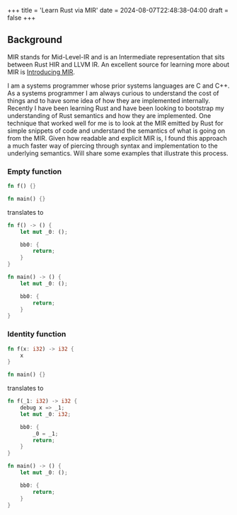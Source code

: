 +++
title = 'Learn Rust via MIR'
date = 2024-08-07T22:48:38-04:00
draft = false
+++

## Background 

MIR stands for Mid-Level-IR and is an Intermediate representation that sits between Rust HIR and LLVM IR. An excellent source for learning more about MIR is [Introducing MIR](https://blog.rust-lang.org/2016/04/19/MIR.html). 


I am a systems programmer whose prior systems languages are C and C++. As a systems programmer I am always curious to understand the cost of things and to have some idea of how they are implemented internally. Recently I have been learning Rust and have been looking to bootstrap my understanding of Rust semantics and how they are implemented. One technique that worked well for me is to look at the MIR emitted by Rust for simple snippets of code and understand the semantics of what is going on from the MIR. Given how readable and explicit MIR is, I found this approach a much faster way of piercing through syntax and implementation to the underlying semantics. Will share some examples that illustrate this process.


### Empty function

```rust
fn f() {}

fn main() {}
```

translates to
```rust
fn f() -> () {
    let mut _0: ();

    bb0: {
        return;
    }
}

fn main() -> () {
    let mut _0: ();

    bb0: {
        return;
    }
}

```

### Identity function

```rust
fn f(x: i32) -> i32 {
    x
}

fn main() {}
```

translates to 
```rust
fn f(_1: i32) -> i32 {
    debug x => _1;
    let mut _0: i32;

    bb0: {
        _0 = _1;
        return;
    }
}

fn main() -> () {
    let mut _0: ();

    bb0: {
        return;
    }
}
```
